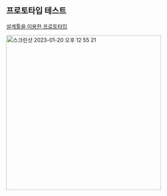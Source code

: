 ## 프로토타입 테스트 
<a href ="https://www.figma.com/proto/Iuab1AILtVacjYiIIeepv3/Untitled?node-id=1%3A3&scaling=scale-down&page-id=0%3A1&starting-point-node-id=1%3A3"> 설계툴을 이용한 프로토타입 </a>

<img width="412" alt="스크린샷 2023-01-20 오후 12 55 21" src="https://user-images.githubusercontent.com/54762273/213614288-677f907d-4745-497a-8fe4-6d28b99a6a0d.png">
